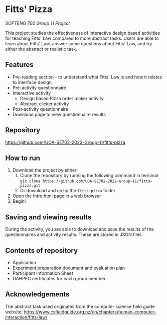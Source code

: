 # Fitts' Pizza

*SOFTENG 702 Group 11 Project*

This project studies the effectiveness of interactive design based activities for teaching Fitts' Law compared to more abstract tasks. Users are able to learn about Fitts' Law, answer some questions about Fitts' Law, and try either the abstract or realistic task.

## Features
- Pre-reading section - to understand what Fitts' Law is and how it relates to interface design.
- Pre-activity questionnaire
- Interactive activity
	- Design based Pizza order maker activity
	- Abstract clicker activity
- Post-activity questionnaire
- Download page to view questionnaire results

## Repository
https://github.com/UOA-SE702-2022-Group-11/fitts-pizza

## How to run
1. Download the project by either:
   1. Clone the repository by running the following command in terminal `git clone https://github.com/UOA-SE702-2022-Group-11/fitts-pizza.git`
   2. Or download and unzip the `fitts-pizza` folder
2. Open the Intro.html page in a web browser
3. Begin!

## Saving and viewing results
During the activity, you are able to download and save the results of the questionnaires and activity results. These are stored in JSON files.

## Contents of repository

- Application
- Experiment preparation document and evaluation plan
- Participant Information Sheet
- UAHPEC certificates for each group member

## Acknowledgements
The abstract task used originates from the computer science field guide website: https://www.csfieldguide.org.nz/en/chapters/human-computer-interaction/fitts-law/
